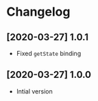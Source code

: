 # Changelog

## [2020-03-27] 1.0.1

- Fixed `getState` binding

## [2020-03-27] 1.0.0

- Intial version